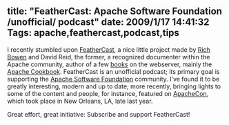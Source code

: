 title: "FeatherCast: Apache Software Foundation /unofficial/ podcast"
date: 2009/1/17 14:41:32
Tags: apache,feathercast,podcast,tips
---
I recently stumbled upon <a href="http://feathercast.org/">FeatherCast</a>, a nice little project made by <a href="http://wooga.drbacchus.com/">Rich Bowen</a> and David Reid, the former, a recognized documenter within the Apache community, author of a few <a href="http://www.amazon.com/exec/obidos/search-handle-url/ref=ntt_athr_dp_sr_1?_encoding=UTF8&amp;search-type=ss&amp;index=books&amp;field-author=Rich%20Bowen">books</a> on the webserver, mainly the <a href="http://www.apache-cookbook.com/">Apache Cookbook</a>. FeatherCast is an unofficial podcast; its primary goal is supporting the <a href="http://apache.org">Apache Software Foundation</a> community. I've found it to be greatly interesting, modern and up to date; more recently, bringing lights to some of the content and people, for instance, featured on <a href="http://www.us.apachecon.com/c/acus2008/">ApacheCon</a>, which took place in New Orleans, LA, late last year.

Great effort, great initiative: Subscribe and support FeatherCast!